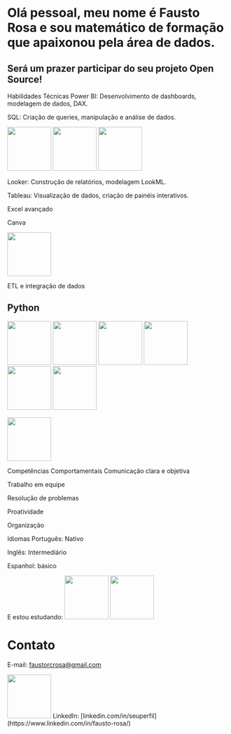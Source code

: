 # Olá pessoal, meu nome é Fausto Rosa e sou matemático de formação que apaixonou pela área de dados.

## Será um prazer participar do seu projeto Open Source!
       

Habilidades Técnicas
Power BI: Desenvolvimento de dashboards, modelagem de dados, DAX.

SQL: Criação de queries, manipulação e análise de dados.

<img src="https://cdn.jsdelivr.net/gh/devicons/devicon@latest/icons/sqldeveloper/sqldeveloper-original.svg" width="100" height="100" /> <img src="https://cdn.jsdelivr.net/gh/devicons/devicon@latest/icons/sqlite/sqlite-original.svg" width="100" height="100"  /> <img src="https://cdn.jsdelivr.net/gh/devicons/devicon@latest/icons/azuresqldatabase/azuresqldatabase-original.svg" width="100" height="100"  />
          
          
          

Looker: Construção de relatórios, modelagem LookML.

Tableau: Visualização de dados, criação de painéis interativos.

Excel avançado

Canva 

<img src="https://cdn.jsdelivr.net/gh/devicons/devicon@latest/icons/canva/canva-original.svg" width="100" height="100"/>
          
          
ETL e integração de dados

## Python

<img src="https://cdn.jsdelivr.net/gh/devicons/devicon@latest/icons/pandas/pandas-original.svg" width="100" height="100" /> <img src="https://cdn.jsdelivr.net/gh/devicons/devicon@latest/icons/python/python-original.svg" width="100" height="100" /> <img src="https://cdn.jsdelivr.net/gh/devicons/devicon@latest/icons/matplotlib/matplotlib-original.svg" width="100" height="100" /> <img src="https://cdn.jsdelivr.net/gh/devicons/devicon@latest/icons/numpy/numpy-original-wordmark.svg" width="100" height="100" /> <img src="https://cdn.jsdelivr.net/gh/devicons/devicon@latest/icons/plotly/plotly-original.svg" width="100" height="100" /> <img src="https://cdn.jsdelivr.net/gh/devicons/devicon@latest/icons/stackoverflow/stackoverflow-original.svg" width="100" height="100" />
          
          
          
          
          

<img src="https://cdn.jsdelivr.net/gh/devicons/devicon@latest/icons/github/github-original.svg" width="100" height="100"/>

                   
Competências Comportamentais
Comunicação clara e objetiva

Trabalho em equipe

Resolução de problemas

Proatividade

Organização

Idiomas
Português: Nativo

Inglês: Intermediário

Espanhol: básico

E estou estudando:
<img src="https://cdn.jsdelivr.net/gh/devicons/devicon@latest/icons/googlecloud/googlecloud-original.svg" width="100" height="100" /> <img src="https://cdn.jsdelivr.net/gh/devicons/devicon@latest/icons/google/google-original.svg" width="100" height="100"/>
                    
# Contato
E-mail: faustorcrosa@gmail.com

<img src="https://cdn.jsdelivr.net/gh/devicons/devicon@latest/icons/linkedin/linkedin-original-wordmark.svg" width="100" height="100"/>
LinkedIn: [linkedin.com/in/seuperfil](https://www.linkedin.com/in/fausto-rosa/)

          
          

